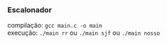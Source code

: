 ### Escalonador

compilação: `gcc main.c -o main`<br>
execução: `./main rr` ou `./main sjf` ou `./main nosso`
